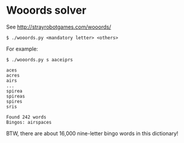 # Wooords solver

See http://strayrobotgames.com/wooords/

    $ ./wooords.py <mandatory letter> <others>

For example:

    $ ./wooords.py s aaceiprs

    aces
    acres
    airs
    ...
    spirea
    spireas
    spires
    sris

    Found 242 words
    Bingos: airspaces

BTW, there are about 16,000 nine-letter bingo words in this dictionary!
